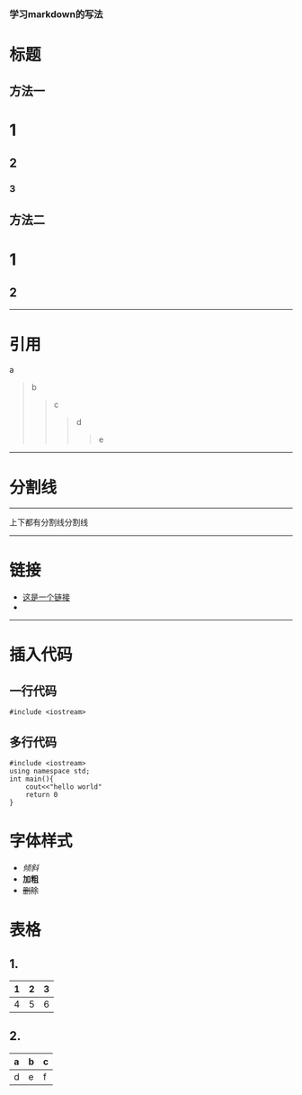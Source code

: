 ### **学习markdown的写法**
# 标题
## 方法一
# 1
## 2
### 3

## 方法二
1
====
2
---
**********
# 引用
a
 >b
>>c
>>>d
>>>>e
*********
# 分割线
******
上下都有分割线分割线
*****

# 链接
* [这是一个链接](www.google.com)
* [这也是一个链接]: www.baidu.com "另一个链接"
**********

# 插入代码
## 一行代码

`#include <iostream>`


## 多行代码 
```
#include <iostream>
using namespace std;
int main(){
    cout<<"hello world"
    return 0
} 
```
# 字体样式
* *倾斜*
* **加粗**
* ~~删除~~

# 表格
## 1.
1 | 2 |3
-|-|-
4|5|6

## 2.
|     a    |    b     |   c   |
|:------|:-------|:----|
|d|e|f|
